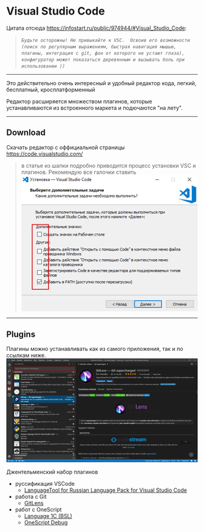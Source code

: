 # Visual Studio Code

Цитата отсюда https://infostart.ru/public/974944/#Visual_Studio_Code:

>*`Будьте осторожны! Не привыкайте к VSC.  Освоив его возможности (поиск по регулярным выражениям, быстрая навигация мышью, плагины, интеграция с git, фон от которого не устают глаза),  конфигуратор может показаться деревянным и вызывать боль при использовании ))`*

---

Это действительно очень интересный и удобный редактор кода, легкий, бесплатный, кросплатформенный

Редактор расширяется множеством плагинов, которые устанавливаются из встроенного маркета и подючаются "на лету".

---

## Download

Скачать редактор с оффициальной страницы https://code.visualstudio.com/

> в статье из шапки подробно приводится процесс установки VSC и плагинов. Рекомендую все галочки ставить ![VSC_Установка01](./VSC_Установка01.png)
--- 

## Plugins

Плагины можно устанавливать как из самого приложения, так и по ссылкам ниже.
![VSC_MarketPlace_GitLens](./VSC_MarketPlace_GitLens.png)


Джентельменский набор плагинов

- руссификация VSCode
    - [LanguageTool for Russian Language Pack for Visual Studio Code](https://marketplace.visualstudio.com/items?itemName=MS-CEINTL.vscode-language-pack-ru)
- работа с Git
    - [GitLens](https://marketplace.visualstudio.com/items?itemName=eamodio.gitlens)
- работ с OneScript
    - [Language 1C (BSL)](https://marketplace.visualstudio.com/items?itemName=xDrivenDevelopment.language-1c-bsl)
    - [OneScript Debug](https://marketplace.visualstudio.com/items?itemName=EvilBeaver.oscript-debug)

